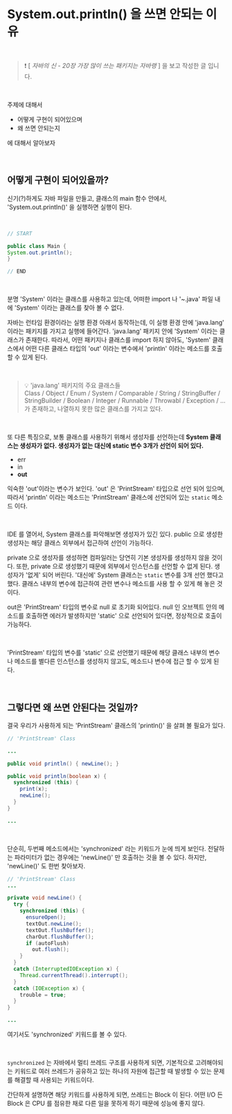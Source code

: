 # System.out.println() 을 쓰면 안되는 이유

</br>

> ❗️ [ *자바의 신 - 20장 가장 많이 쓰는 패키지는 자바랭* ] 을 보고 작성한 글 입니다.

</br>

주제에 대해서

* 어떻게 구현이 되어있으며
* 왜 쓰면 안되는지

에 대해서 알아보자

</br>

## 어떻게 구현이 되어있을까?

신기(?)하게도 자바 파일을 만들고, 클래스의 main 함수 안에서, 'System.out.println()' 을 실행하면 실행이 된다.

</br>

  ```java
// START

public class Main {
  System.out.println();
}

// END
```

</br>

분명 'System' 이라는 클래스를 사용하고 있는데, 어떠한 import 나 '~.java' 파일 내에 'System' 이라는 클래스를 찾아 볼 수 없다.

자바는 런타임 환경이라는 실행 환경 아래서 동작하는데, 이 실행 환경 안에 'java.lang' 이라는 패키지를 가지고 실행에 들어간다. 'java.lang' 패키지 안에 'System' 이라는 클래스가 존재한다. 따라서, 어떤 패키지나 클래스를 import 하지 않아도, 'System' 클래스에서 어떤 다른 클래스 타입의 'out' 이라는 변수에서 'println' 이라는 메소드를 호출 할 수 있게 된다.

</br>

>💡  'java.lang' 패키지의 주요 클래스들  
> Class / Object / Enum / System / Comparable / String / StringBuffer / StringBuilder / Boolean / Integer / Runnable / Throwabl / Exception / ... 가 존재하고, 나열하지 못한 많은 클래스를 가지고 있다.

</br>

또 다른 특징으로, 보통 클래스를 사용하기 위해서 생성자를 선언하는데 **System 클래스는 생성자가 없다. 생성자가 없는 대신에 static 변수 3개가 선언이 되어 있다.**

* err
* in
* **out**

익숙한 'out'이라는 변수가 보인다. 'out' 은 'PrintStream' 타입으로 선언 되어 있으며, 따라서 'println' 이라는 메소드는 'PrintStream' 클래스에 선언되어 있는 `static` 메소드 이다.

</br>

IDE 를 열어서, System 클래스를 파악해보면 생성자가 있긴 있다. public 으로 생성한 생성자는 해당 클래스 외부에서 접근하여 선언이 가능하다.

private 으로 생성자를 생성하면 컴파일러는 당연히 기본 생성자를 생성하지 않을 것이다. 또한, private 으로 생성했기 때문에 외부에서 인스턴스를 선언할 수 없게 된다. 생성자가 '없게' 되어 버린다. '대신에' System 클래스는 `static` 변수를 3개 선언 했다고 했다. 클래스 내부의 변수에 접근하여 관련 변수나 메소드를 사용 할 수 있게 해 놓은 것이다.

out은 'PrintStream' 타입의 변수로 null 로 초기화 되어있다. null 인 오브젝트 안의 메소드를 호출하면 에러가 발생하지만 'static' 으로 선언되어 있다면, 정상적으로 호출이 가능하다.

</br>

'PrintStream' 타입의 변수를 'static' 으로 선언했기 때문에 해당 클래스 내부의 변수나 메소드를 별다른 인스턴스를 생성하지 않고도, 메소드나 변수에 접근 할 수 있게 된다.

</br>


## 그렇다면 왜 쓰면 안된다는 것일까?

결국 우리가 사용하게 되는 'PrintStream' 클래스의 'println()' 을 살펴 볼 필요가 있다.

```java
// 'PrintStream' Class

...

public void println() { newLine(); }

public void println(boolean x) {
  synchronized (this) {
    print(x);
    newLine();
  }
}

...
```

</br>

단순히, 두번째 메소드에서는 'synchronized' 라는 키워드가 눈에 띄게 보인다. 전달하는 파라미터가 없는 경우에는 'newLine()' 만 호출하는 것을 볼 수 있다. 하지만, 'newLine()' 도 한번 찾아보자.

```java
// 'PrintStream' Class
...

private void newLine() {
  try {
    synchronized (this) {
      ensureOpen();
      textOut.newLine();
      textOut.flushBuffer();
      charOut.flushBuffer();
      if (autoFlush)
        out.flush();
    }
  }
  catch (InterruptedIOException x) {
    Thread.currentThread().interrupt();
  }
  catch (IOException x) {
    trouble = true;
  }
}

...
```

여기서도 'synchronized' 키워드를 볼 수 있다.

</br>

`synchronized` 는 자바에서 멀티 쓰레드 구조를 사용하게 되면, 기본적으로 고려해야되는 키워드로 여러 쓰레드가 공유하고 있는 하나의 자원에 접근할 때 발생할 수 있는 문제를 해결할 때 사용되는 키워드이다.

간단하게 설명하면 해당 키워드를 사용하게 되면, 쓰레드는 Block 이 된다. 어떤 I/O 든 Block 은 CPU 를 점유한 채로 다른 일을 못하게 하기 때문에 성능에 좋지 않다.